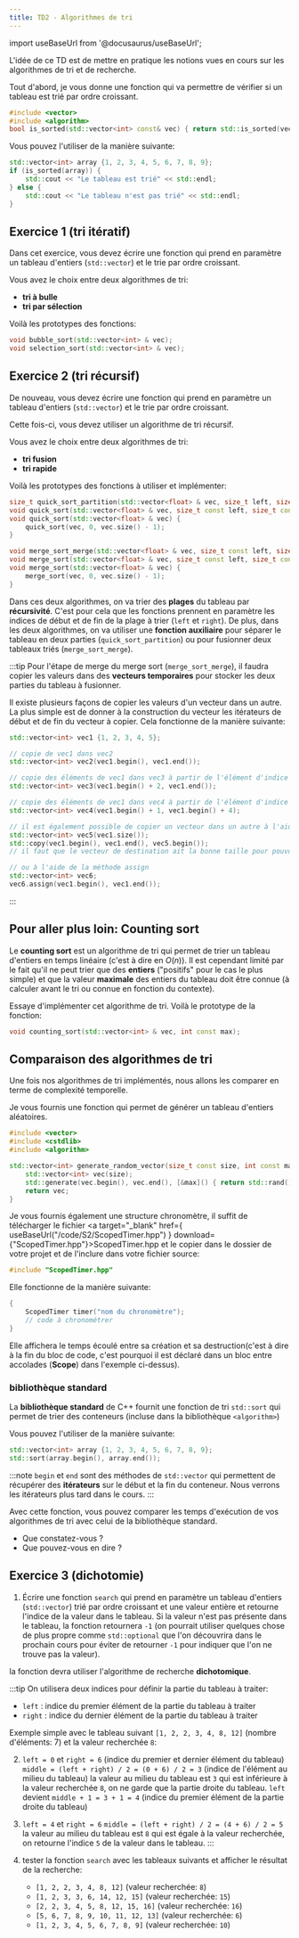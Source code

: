 ```yaml
---
title: TD2 - Algorithmes de tri
---
```


import useBaseUrl from '@docusaurus/useBaseUrl';

L'idée de ce TD est de mettre en pratique les notions vues en cours sur les algorithmes de tri et de recherche.

Tout d'abord, je vous donne une fonction qui va permettre de vérifier si un tableau est trié par ordre croissant.
```cpp
#include <vector>
#include <algorithm>
bool is_sorted(std::vector<int> const& vec) { return std::is_sorted(vec.begin(), vec.end()); }
```

Vous pouvez l'utiliser de la manière suivante:
```cpp
std::vector<int> array {1, 2, 3, 4, 5, 6, 7, 8, 9};
if (is_sorted(array)) {
    std::cout << "Le tableau est trié" << std::endl;
} else {
    std::cout << "Le tableau n'est pas trié" << std::endl;
}
```

## Exercice 1 (tri itératif)

Dans cet exercice, vous devez écrire une fonction qui prend en paramètre un tableau d'entiers (`std::vector`) et le trie par ordre croissant.

Vous avez le choix entre deux algorithmes de tri:
- **tri à bulle**
- **tri par sélection**

Voilà les prototypes des fonctions:
```cpp
void bubble_sort(std::vector<int> & vec);
void selection_sort(std::vector<int> & vec);
```

## Exercice 2 (tri récursif)

De nouveau, vous devez écrire une fonction qui prend en paramètre un tableau d'entiers (`std::vector`) et le trie par ordre croissant.

Cette fois-ci, vous devez utiliser un algorithme de tri récursif.

Vous avez le choix entre deux algorithmes de tri:
- **tri fusion**
- **tri rapide**

Voilà les prototypes des fonctions à utiliser et implémenter:
```cpp
size_t quick_sort_partition(std::vector<float> & vec, size_t left, size_t right, size_t const pivot);
void quick_sort(std::vector<float> & vec, size_t const left, size_t const right);
void quick_sort(std::vector<float> & vec) {
    quick_sort(vec, 0, vec.size() - 1);
}

void merge_sort_merge(std::vector<float> & vec, size_t const left, size_t const middle, size_t const right);
void merge_sort(std::vector<float> & vec, size_t const left, size_t const right);
void merge_sort(std::vector<float> & vec) {
    merge_sort(vec, 0, vec.size() - 1);
}
```

Dans ces deux algorithmes, on va trier des **plages** du tableau par **récursivité**. C'est pour cela que les fonctions prennent en paramètre les indices de début et de fin de la plage à trier (`left` et `right`).
De plus, dans les deux algorithmes, on va utiliser une **fonction auxiliaire** pour séparer le tableau en deux parties (`quick_sort_partition`) ou pour fusionner deux tableaux triés (`merge_sort_merge`).


:::tip
Pour l'étape de merge du merge sort (`merge_sort_merge`), il faudra copier les valeurs dans des **vecteurs temporaires** pour stocker les deux parties du tableau à fusionner.

Il existe plusieurs façons de copier les valeurs d'un vecteur dans un autre. La plus simple est de donner à la construction du vecteur les itérateurs de début et de fin du vecteur à copier.
Cela fonctionne de la manière suivante:
```cpp
std::vector<int> vec1 {1, 2, 3, 4, 5};

// copie de vec1 dans vec2
std::vector<int> vec2(vec1.begin(), vec1.end());

// copie des éléments de vec1 dans vec3 à partir de l'élément d'indice 2
std::vector<int> vec3(vec1.begin() + 2, vec1.end());

// copie des éléments de vec1 dans vec4 à partir de l'élément d'indice 1 jusqu'à l'élément d'indice 3
std::vector<int> vec4(vec1.begin() + 1, vec1.begin() + 4);

// il est également possible de copier un vecteur dans un autre à l'aide de la fonction std::copy
std::vector<int> vec5(vec1.size());
std::copy(vec1.begin(), vec1.end(), vec5.begin());
// il faut que le vecteur de destination ait la bonne taille pour pouvoir copier les valeurs

// ou à l'aide de la méthode assign
std::vector<int> vec6;
vec6.assign(vec1.begin(), vec1.end());
```
:::

## Pour aller plus loin: Counting sort

Le **counting sort** est un algorithme de tri qui permet de trier un tableau d'entiers en temps linéaire (c'est à dire en $O(n)$).
Il est cependant limité par le fait qu'il ne peut trier que des **entiers** ("positifs" pour le cas le plus simple) et que la valeur **maximale** des entiers du tableau doit être connue (à calculer avant le tri ou connue en fonction du contexte).

Essaye d'implémenter cet algorithme de tri.
Voilà le prototype de la fonction:
```cpp
void counting_sort(std::vector<int> & vec, int const max);
```

## Comparaison des algorithmes de tri

Une fois nos algorithmes de tri implémentés, nous allons les comparer en terme de complexité temporelle.

Je vous fournis une fonction qui permet de générer un tableau d'entiers aléatoires.
```cpp
#include <vector>
#include <cstdlib>
#include <algorithm>

std::vector<int> generate_random_vector(size_t const size, int const max = 100) {
    std::vector<int> vec(size);
    std::generate(vec.begin(), vec.end(), [&max]() { return std::rand() % max;} );
    return vec;
}
```

Je vous fournis également une structure chronomètre, il suffit de  télécharger le fichier <a target="_blank" href={ useBaseUrl("/code/S2/ScopedTimer.hpp") } download={"ScopedTimer.hpp"}>ScopedTimer.hpp</a> et le copier dans le dossier de votre projet et de l'inclure dans votre fichier source:
```cpp
#include "ScopedTimer.hpp"
```
Elle fonctionne de la manière suivante:
```cpp
{
    ScopedTimer timer("nom du chronomètre");
    // code à chronométrer
}
```

Elle affichera le temps écoulé entre sa création et sa destruction(c'est à dire à la fin du bloc de code, c'est pourquoi il est déclaré dans un bloc entre accolades (**Scope**) dans l'exemple ci-dessus).

### bibliothèque standard

La **bibliothèque standard** de C++ fournit une fonction de tri `std::sort` qui permet de trier des conteneurs (incluse dans la bibliothèque `<algorithm>`)

Vous pouvez l'utiliser de la manière suivante:
```cpp
std::vector<int> array {1, 2, 3, 4, 5, 6, 7, 8, 9};
std::sort(array.begin(), array.end());
```

:::note
`begin` et `end` sont des méthodes de `std::vector` qui permettent de récupérer des **itérateurs** sur le début et la fin du conteneur.
Nous verrons les itérateurs plus tard dans le cours.
:::

Avec cette fonction, vous pouvez comparer les temps d'exécution de vos algorithmes de tri avec celui de la bibliothèque standard.

- Que constatez-vous ?
- Que pouvez-vous en dire ?


## Exercice 3 (dichotomie)

1. Écrire une fonction `search` qui prend en paramètre un tableau d'entiers (`std::vector`) trié par ordre croissant et une valeur entière et retourne l'indice de la valeur dans le tableau. Si la valeur n'est pas présente dans le tableau, la fonction retournera `-1` (on pourrait utiliser quelques chose de plus propre comme `std::optional` que l'on découvrira dans le prochain cours pour éviter de retourner `-1` pour indiquer que l'on ne trouve pas la valeur).

la fonction devra utiliser l'algorithme de recherche **dichotomique**.

:::tip
On utilisera deux indices pour définir la partie du tableau à traiter:
- `left` : indice du premier élément de la partie du tableau à traiter
- `right` : indice du dernier élément de la partie du tableau à traiter

Exemple simple avec le tableau suivant `[1, 2, 2, 3, 4, 8, 12]` (nombre d'éléments: 7) et la valeur recherchée `8`:

2. `left = 0` et `right = 6` (indice du premier et dernier élément du tableau)
    `middle = (left + right) / 2 = (0 + 6) / 2 = 3` (indice de l'élément au milieu du tableau)
    la valeur au milieu du tableau est `3` qui est inférieure à la valeur recherchée `8`, on ne garde que la partie droite du tableau.
    `left` devient `middle + 1 = 3 + 1 = 4` (indice du premier élément de la partie droite du tableau)
3. `left = 4` et `right = 6`
    `middle = (left + right) / 2 = (4 + 6) / 2 = 5`
    la valeur au milieu du tableau est `8` qui est égale à la valeur recherchée, on retourne l'indice `5` de la valeur dans le tableau.
:::

4. tester la fonction `search` avec les tableaux suivants et afficher le résultat de la recherche:
   - `[1, 2, 2, 3, 4, 8, 12]` (valeur recherchée: `8`)
   - `[1, 2, 3, 3, 6, 14, 12, 15]` (valeur recherchée: `15`)
   - `[2, 2, 3, 4, 5, 8, 12, 15, 16]` (valeur recherchée: `16`)
   - `[5, 6, 7, 8, 9, 10, 11, 12, 13]` (valeur recherchée: `6`)
   - `[1, 2, 3, 4, 5, 6, 7, 8, 9]` (valeur recherchée: `10`)
